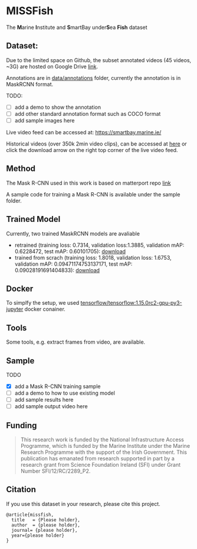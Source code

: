 # MISSFish
The <b>M</b>arine <b>I</b>nstitute and <b>S</b>martBay under<b>S</b>ea  <b>Fish</b> dataset


## Dataset:
Due to the limited space on Github, the subset annotated videos (45 videos, ~3G) are hosted on Google Drive [link](https://drive.google.com/file/d/1SnWTu-3tgarfKXuq4vHjcjJZvHDUfi78/view?usp=sharing).
 
Annotations are in [data/annotations](data/annotations) folder, currently the annotation is in MaskRCNN format. 

TODO:
- [ ] add a demo to show the annotation 
- [ ] add other standard annotation format such as COCO format
- [ ] add sample images here

Live video feed can be accessed at: https://smartbay.marine.ie/

Historical videos (over 350k 2min video clips), can be accessed at [here](https://smartbay.marine.ie/data/video/aja-helo-1H000314/) or click the download arrow on the right top corner of the live video feed.

## Method

The Mask R-CNN used in this work is based on matterport repo [link](https://github.com/matterport/Mask_RCNN)

A sample code for training a Mask R-CNN is available under the sample folder. 
 
## Trained Model
Currently, two trained MaskRCNN models are avaliable 
- retrained (training loss: 0.7314, validation loss:1.3885, validation mAP: 0.6228472, test mAP: 0.60101705): 
[download](https://drive.google.com/file/d/17O1r7u1WMn2aAWlgSTv8-7-FgOYF0W2S/view?usp=sharing)
- trained from scrach (training loss: 1.8018, validation loss: 1.6753, validation mAP: 0.09471174753137171, test mAP: 0.09028191691404833): 
[download](https://drive.google.com/file/d/1x61gUG_CUpA-_L9c9WP7xyCRnhWXCi_a/view?usp=sharing)


## Docker 
To simplfy the setup, we used [tensorflow/tensorflow:1.15.0rc2-gpu-py3-jupyter](https://hub.docker.com/layers/tensorflow/tensorflow/1.15.0rc2-gpu-py3-jupyter/images/sha256-95d97c5c888e053af622964a150c205a39360064a962d7d5767038ad83b2d9b3?context=explore) docker conainer.

## Tools
Some tools, e.g. extract frames from video, are available.

## Sample
TODO
- [x] add a Mask R-CNN training sample
- [ ] add a demo to how to use existing model
- [ ] add sample results here
- [ ] add sample output video here

## Funding

> This research work is funded by the National Infrastructure Access Programme, which is funded by the Marine Institute under the Marine Research Programme with the support of the Irish Government. This publication has emanated from research supported in part by a research grant from Science Foundation Ireland (SFI) under Grant Number SFI/12/RC/2289\_P2.


## Citation
If you use this dataset in your research, please cite this project.
```
@article{missfish,
  title   = {Please holder},
  author  = {please holder},
  journal= {please holder},
  year={please holder}
}
```

